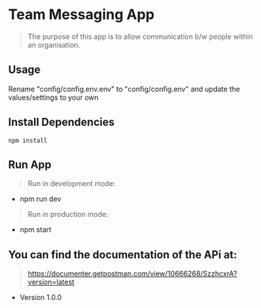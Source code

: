 # Team Messaging App

> The purpose of this app is to allow communication b/w people within an organisation.

## Usage

Rename "config/config.env.env" to "config/config.env" and update the values/settings to your own

## Install Dependencies

```
npm install
```

## Run App

> Run in development mode:

- npm run dev

> Run in production mode:

- npm start

## You can find the documentation of the APi at:

> https://documenter.getpostman.com/view/10666268/SzzhcxrA?version=latest

- Version 1.0.0

